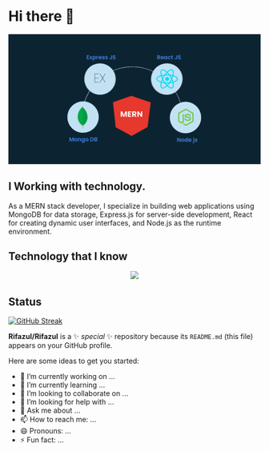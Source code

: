 # Hi there 👋

![The San Juan Mountains are beautiful!](/image/mern.webp "San Juan Mountains")

## I Working with technology.

As a MERN stack developer, I specialize in building web applications using MongoDB for data storage, Express.js for server-side development, React for creating dynamic user interfaces, and Node.js as the runtime environment.

## Technology that I know

<p align="center">
  <a href="https://skillicons.dev">
    <img src="https://skillicons.dev/icons?i=mongo,react,express,nodejs,git,js,firebase,vscode,html,css,tailwind,figma," />
  </a>
</p>

## Status

[![GitHub Streak](https://streak-stats.demolab.com/?user=DenverCoder1)](https://git.io/streak-stats)

**Rifazul/Rifazul** is a ✨ _special_ ✨ repository because its `README.md` (this file) appears on your GitHub profile.

Here are some ideas to get you started:

- 🔭 I’m currently working on ...
- 🌱 I’m currently learning ...
- 👯 I’m looking to collaborate on ...
- 🤔 I’m looking for help with ...
- 💬 Ask me about ...
- 📫 How to reach me: ...
- 😄 Pronouns: ...
- ⚡ Fun fact: ...
